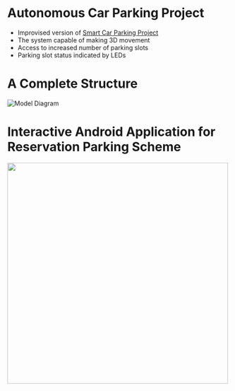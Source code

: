 # Autonomous Car Parking Project
* Improvised version of [Smart Car Parking Project](https://github.com/jinmax100/smartcarparking/)
* The system capable of making 3D movement
* Access to increased number of parking slots
* Parking slot status indicated by LEDs

# A Complete Structure

![Model Diagram](https://user-images.githubusercontent.com/51187747/69150872-a89dad00-0b01-11ea-95a6-319fb780ab63.jpg)


# Interactive Android Application for Reservation Parking Scheme 
<img src="https://user-images.githubusercontent.com/51187747/69150997-e569a400-0b01-11ea-95dd-734e2dfdf17d.png" width="500" height="500">

